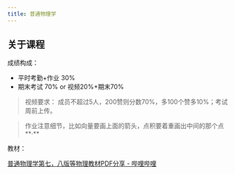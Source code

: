 ```yaml
---
title: 普通物理学
---
```


 ## 关于课程

成绩构成：

-   平时考勤+作业 30%
-   期末考试 70% or 视频20%+期末70%

>   视频要求： 成员不超过5人，200赞则分数70%，多100个赞多10%；考试周前上传。

>   作业注意细节，比如向量要画上面的箭头，点积要着重画出中间的那个点**·**

教材：

[普通物理学第七，八版等物理教材PDF分享 - 哔哩哔哩](https://www.bilibili.com/opus/1015086692610080768)